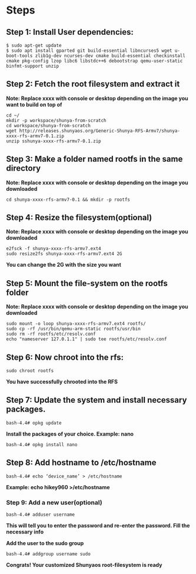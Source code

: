 # Steps

## Step 1: Install User dependencies:

```
$ sudo apt-get update
$ sudo apt install gparted git build-essential libncurses5 wget u-boot-tools zlib1g-dev ncurses-dev cmake build-essential checkinstall cmake pkg-config lzop libc6 libstdc++6 debootstrap qemu-user-static binfmt-support unzip
```

## Step 2: Fetch the root filesystem and extract it

**Note: Replace xxxx with console or desktop depending on the image you want to build on top of**

```
cd ~/
mkdir -p workspace/shunya-from-scratch
cd workspace/shunya-from-scratch
wget http://releases.shunyaos.org/Generic-Shunya-RFS-Armv7/shunya-xxxx-rfs-armv7-0.1.zip
unzip sshunya-xxxx-rfs-armv7-0.1.zip
```

## Step 3: Make a folder named rootfs in the same directory

**Note: Replace xxxx with console or desktop depending on the image you downloaded**

```
cd shunya-xxxx-rfs-armv7-0.1 && mkdir -p rootfs
```

## Step 4: Resize the filesystem(optional)

**Note: Replace xxxx with console or desktop depending on the image you downloaded**

```
e2fsck -f shunya-xxxx-rfs-armv7.ext4
sudo resize2fs shunya-xxxx-rfs-armv7.ext4 2G
```

**You can change the 2G with the size you want**

## Step 5: Mount the file-system on the rootfs folder

**Note: Replace xxxx with console or desktop depending on the image you downloaded**

```
sudo mount -o loop shunya-xxxx-rfs-armv7.ext4 rootfs/
sudo cp -rf /usr/bin/qemu-arm-static rootfs/usr/bin
sudo rm -rf rootfs/etc/resolv.conf
echo "nameserver 127.0.1.1" | sudo tee rootfs/etc/resolv.conf
```

## Step 6: Now chroot into the rfs:

```
sudo chroot rootfs
```

**You have successfully chrooted into the RFS**

## Step 7: Update the system and install necessary packages.

```
bash-4.4# opkg update
```

**Install the packages of your choice. Example: nano**

```
bash-4.4# opkg install nano
```

## Step 8: Add hostname to /etc/hostname

```
bash-4.4# echo ‘device_name’ > /etc/hostname     
```

**Example: echo hikey960 >/etc/hostname**

### Step 9: Add a new user(optional)

```
bash-4.4# adduser username
```

**This will tell you to enter the password and re-enter the password. Fill the necessary info**

**Add the user to the sudo group**

```
bash-4.4# addgroup username sudo
```

**Congrats! Your customized Shunyaos root-filesystem is ready**
